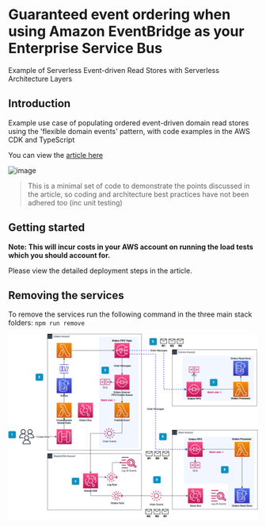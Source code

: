 # Guaranteed event ordering when using Amazon EventBridge as your Enterprise Service Bus

Example of Serverless Event-driven Read Stores with Serverless Architecture Layers

## Introduction

Example use case of populating ordered event-driven domain read stores using the 'flexible domain events' pattern, with code examples in the AWS CDK and TypeScript

You can view the [article here](x)

![image](./docs/images/header.png)

> This is a minimal set of code to demonstrate the points discussed in the article, so coding and architecture best practices have not been adhered too (inc unit testing)

## Getting started

**Note: This will incur costs in your AWS account on running the load tests which you should account for.**

Please view the detailed deployment steps in the article.

## Removing the services

To remove the services run the following command in the three main stack folders: `npm run remove`

![image](./docs/images/diagram.drawio.png)
